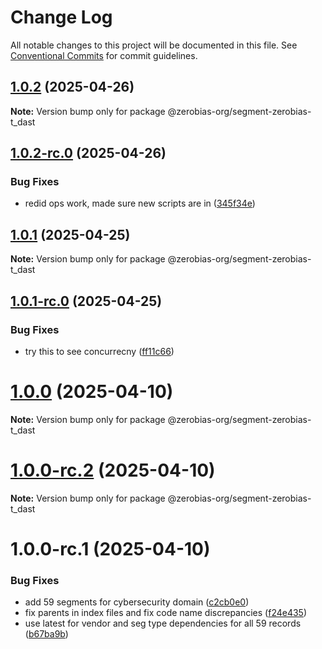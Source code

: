 # Change Log

All notable changes to this project will be documented in this file.
See [Conventional Commits](https://conventionalcommits.org) for commit guidelines.

## [1.0.2](https://github.com/zerobias-org/segment/compare/@zerobias-org/segment-zerobias-t_dast@1.0.2-rc.0...@zerobias-org/segment-zerobias-t_dast@1.0.2) (2025-04-26)

**Note:** Version bump only for package @zerobias-org/segment-zerobias-t_dast





## [1.0.2-rc.0](https://github.com/zerobias-org/segment/compare/@zerobias-org/segment-zerobias-t_dast@1.0.1...@zerobias-org/segment-zerobias-t_dast@1.0.2-rc.0) (2025-04-26)


### Bug Fixes

* redid ops work, made sure new scripts are in ([345f34e](https://github.com/zerobias-org/segment/commit/345f34ec926029dc141943b3e321676adb4a2888))





## [1.0.1](https://github.com/zerobias-org/segment/compare/@zerobias-org/segment-zerobias-t_dast@1.0.1-rc.0...@zerobias-org/segment-zerobias-t_dast@1.0.1) (2025-04-25)

**Note:** Version bump only for package @zerobias-org/segment-zerobias-t_dast





## [1.0.1-rc.0](https://github.com/zerobias-org/segment/compare/@zerobias-org/segment-zerobias-t_dast@1.0.0...@zerobias-org/segment-zerobias-t_dast@1.0.1-rc.0) (2025-04-25)


### Bug Fixes

* try this to see concurrecny ([ff11c66](https://github.com/zerobias-org/segment/commit/ff11c66d67cb9f185098fd640d4139178d29ae22))





# [1.0.0](https://github.com/zerobias-org/segment/compare/@zerobias-org/segment-zerobias-t_dast@1.0.0-rc.2...@zerobias-org/segment-zerobias-t_dast@1.0.0) (2025-04-10)

**Note:** Version bump only for package @zerobias-org/segment-zerobias-t_dast





# [1.0.0-rc.2](https://github.com/zerobias-org/segment/compare/@zerobias-org/segment-zerobias-t_dast@1.0.0-rc.1...@zerobias-org/segment-zerobias-t_dast@1.0.0-rc.2) (2025-04-10)

**Note:** Version bump only for package @zerobias-org/segment-zerobias-t_dast





# 1.0.0-rc.1 (2025-04-10)


### Bug Fixes

* add 59 segments for cybersecurity domain ([c2cb0e0](https://github.com/zerobias-org/segment/commit/c2cb0e0c1f1eabb51d7f5a6ae6db98c1516fcdbe))
* fix parents in index files and fix code name discrepancies ([f24e435](https://github.com/zerobias-org/segment/commit/f24e4352453caaa05074cc6bb66ee8ed21a4f11d))
* use latest for vendor and seg type dependencies for all 59 records ([b67ba9b](https://github.com/zerobias-org/segment/commit/b67ba9bed7a90fad3b084161ebc603b5b35214b8))
